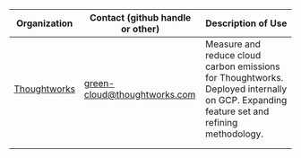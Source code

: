 | Organization                                                             | Contact  (github handle or other)                                                                                                                                                                                                    | Description of Use                                                                                                                                                                                                                                                                                                                                   |
| ------------------------------------------------------------------------ | ------------------------------------------------------------------------------------------------------------------------------------------------------------------------------------------------------------ | ---------------------------------------------------------------------------------------------------------------------------------------------------------------------------------------------------------------------------------------------------------------------------------------------------------------------------------------------------- |
| [Thoughtworks](https://www.thoughtworks.com)                             | green-cloud@thoughtworks.com                                                                                                                                                                                 | Measure and reduce cloud carbon emissions for Thoughtworks. Deployed internally on GCP. Expanding feature set and refining methodology.                                                                                                                                                                                                                                                               |
|                                                                          |                                                                                                                                                                                                              |                                                                                                                                                                                                                                                                                                    |
|                                                                          |                                                                                                                                                                                                              |                                                                                                                        
